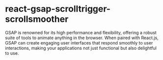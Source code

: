 # react-gsap-scrolltrigger-scrollsmoother

GSAP is renowned for its high performance and flexibility, offering a robust suite of tools to animate anything in the browser. When paired with React.js, GSAP can create engaging user interfaces that respond smoothly to user interactions, making your applications not just functional but also delightful to use.